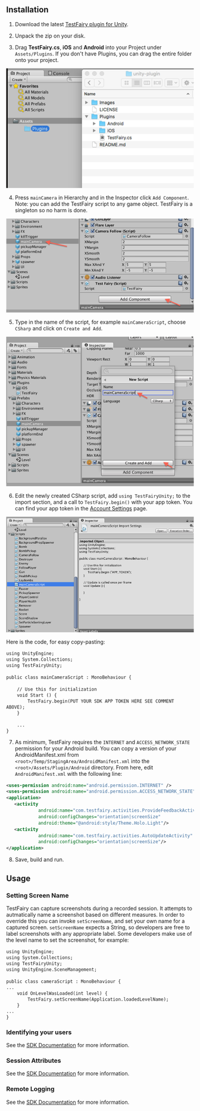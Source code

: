 
## Installation

1. Download the latest [TestFairy plugin for Unity](https://github.com/testfairy/testfairy-unity-plugin/releases).

2. Unpack the zip on your disk.

3. Drag **TestFairy.cs**, **iOS** and **Android** into your Project under `Assets/Plugins`. If you don't have Plugins, you can drag the entire folder onto your project.

  ![Step 1](https://raw.githubusercontent.com/testfairy/testfairy-unity-plugin/master/Images/step1.png)

4. Press `mainCamera` in Hierarchy and in the Inspector click  `Add Component`. Note: you can add the TestFairy script to any game object. TestFairy is a singleton so no harm is done.

  ![Step 2](https://raw.githubusercontent.com/testfairy/testfairy-unity-plugin/master/Images/step2.png)

5. Type in the name of the script, for example `mainCameraScript`, choose `CSharp` and click on `Create and Add`.

  ![Step 3](https://raw.githubusercontent.com/testfairy/testfairy-unity-plugin/master/Images/step3.png)

6. Edit the newly created CSharp script, add `using TestFairyUnity;` to the import section, and a call to `TestFairy.begin()` with your app token. You can find your app token in the [Account Settings](https://app.testfairy.com/settings/#apptoken) page.

  ![Step 4](https://raw.githubusercontent.com/testfairy/testfairy-unity-plugin/master/Images/step4.png)

 Here is the code, for easy copy-pasting:

 ```
 using UnityEngine;
 using System.Collections;
 using TestFairyUnity;

 public class mainCameraScript : MonoBehaviour {

     // Use this for initialization
     void Start () {
         TestFairy.begin(PUT YOUR SDK APP TOKEN HERE SEE COMMENT ABOVE);
     }

     ...
 }
 ```

7. As minimum, TestFairy requires the `INTERNET` and `ACCESS_NETWORK_STATE` permission for your Android build. You can copy a version of your AndroidManifest.xml from `<root>/Temp/StagingArea/AndroidManifest.xml` into the `<root>/Assets/Plugin/Android` directory. From here, edit `AndroidManifest.xml` with the following line:

 ```xml
 <uses-permission android:name="android.permission.INTERNET" />
 <uses-permission android:name="android.permission.ACCESS_NETWORK_STATE"/>
 <application>
	<activity
			 android:name="com.testfairy.activities.ProvideFeedbackActivity"
			 android:configChanges="orientation|screenSize"
			 android:theme="@android:style/Theme.Holo.Light"/>
	<activity
			 android:name="com.testfairy.activities.AutoUpdateActivity"
			 android:configChanges="orientation|screenSize"/>
</application>
 ```

8. Save, build and run.

## Usage

### Setting Screen Name

TestFairy can capture screenshots during a recorded session. It attempts to autmatically name a screenshot based on different measures. In order to override this you can invoke `setScreenName`, and set your own name for a captured screen. `setScreenName` expects a String, so developers are free to label screenshots with any appropriate label. Some developers make use of the level name to set the screenshot, for example:

```
using UnityEngine;
using System.Collections;
using TestFairyUnity;
using UnityEngine.SceneManagement;

public class cameraScript : MonoBehaviour {
...
	void OnLevelWasLoaded(int level) {
		TestFairy.setScreenName(Application.loadedLevelName);
	}
...
}
```

### Identifying your users

See the [SDK Documentation](https://docs.testfairy.com/SDK/Identifying_Your_Users.html#unity) for more information.

### Session Attributes

See the [SDK Documentation](https://docs.testfairy.com/SDK/Session_Attributes.html#unity) for more information.

### Remote Logging

See the [SDK Documentation](https://docs.testfairy.com/SDK/Remote_Logging.html#unity) for more information.
